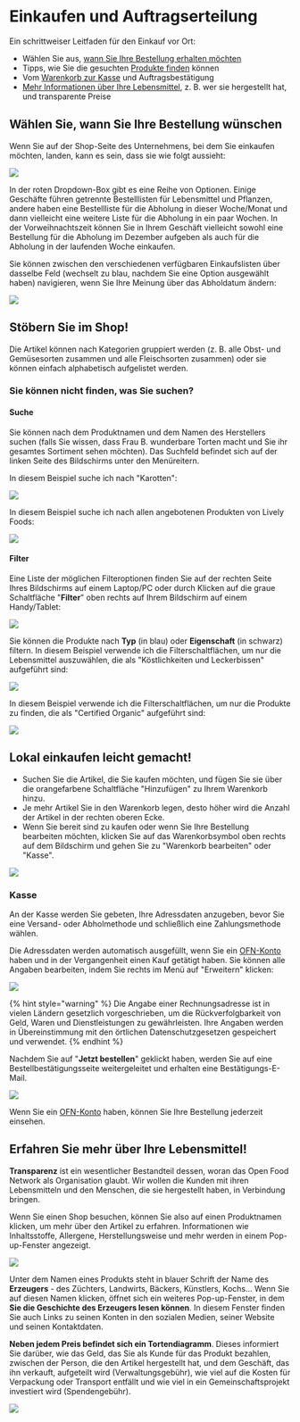 # Einkaufen und Auftragserteilung

Ein schrittweiser Leitfaden für den Einkauf vor Ort:

* Wählen Sie aus, [wann Sie Ihre Bestellung erhalten möchten](shopping-and-placing-an-order.md#waehlen-sie-wann-sie-ihre-bestellung-wuenschen)
* Tipps, wie Sie die gesuchten [Produkte finden](shopping-and-placing-an-order.md#sie-koennen-nicht-finden-was-sie-suchen) können
* Vom [Warenkorb zur Kasse](shopping-and-placing-an-order.md#lokal-einkaufen-leicht-gemacht) und Auftragsbestätigung
* [Mehr Informationen über Ihre Lebensmittel](shopping-and-placing-an-order.md#erfahren-sie-mehr-ueber-ihre-lebensmittel), z. B. wer sie hergestellt hat, und transparente Preise

## Wählen Sie, wann Sie Ihre Bestellung wünschen

Wenn Sie auf der Shop-Seite des Unternehmens, bei dem Sie einkaufen möchten, landen, kann es sein, dass sie wie folgt aussieht:

![](https://lh6.googleusercontent.com/CQUxUpMnkf-7IAkNJ8Tb1g4xdtFAbi4aEmgg8tAgWZz-TnXrLuu6zIaEIcCWsee0UmrTRoUeBjQMffG72lWaMyRl11T04XYmHn0Dn7JmjYOOnIw5fhCPA0slHGEy01NaAGSMQn2\_)

In der roten Dropdown-Box gibt es eine Reihe von Optionen. Einige Geschäfte führen getrennte Bestelllisten für Lebensmittel und Pflanzen, andere haben eine Bestellliste für die Abholung in dieser Woche/Monat und dann vielleicht eine weitere Liste für die Abholung in ein paar Wochen. In der Vorweihnachtszeit können Sie in Ihrem Geschäft vielleicht sowohl eine Bestellung für die Abholung im Dezember aufgeben als auch für die Abholung in der laufenden Woche einkaufen.

Sie können zwischen den verschiedenen verfügbaren Einkaufslisten über dasselbe Feld (wechselt zu blau, nachdem Sie eine Option ausgewählt haben) navigieren, wenn Sie Ihre Meinung über das Abholdatum ändern:

![](https://lh3.googleusercontent.com/BzOFJI\_NTqrzeMm7gb3Dqty-ziq0DRRknAeV-ROVfRP3GvMg4CF\_VgCLQbcWwUnI6Vy8X\_XomjijCWtqVZENghwvPbFsMsDUlibSEVhuWeRuGCvkQBxCsUz3j9q3tDB5QlYzIE3A)

## Stöbern Sie im Shop!

Die Artikel können nach Kategorien gruppiert werden (z. B. alle Obst- und Gemüsesorten zusammen und alle Fleischsorten zusammen) oder sie können einfach alphabetisch aufgelistet werden.

### Sie können nicht finden, was Sie suchen?

#### Suche

Sie können nach dem Produktnamen und dem Namen des Herstellers suchen (falls Sie wissen, dass Frau B. wunderbare Torten macht und Sie ihr gesamtes Sortiment sehen möchten). Das Suchfeld befindet sich auf der linken Seite des Bildschirms unter den Menüreitern.

In diesem Beispiel suche ich nach "Karotten":

![](https://lh6.googleusercontent.com/ND2b\_4gL1GbBkMJwsZGPJlWqG5uFKHrq3cfjesP30CHTCIbNSZbMHM-ovud1x\_8X4q4qfaqSFltUl4uDQ-vevHcYpNED9t3ADVIOL\_t1C5oY5iLyBw3wTNxexdXhYJm1kJUb\_GyD)

In diesem Beispiel suche ich nach allen angebotenen Produkten von Lively Foods:

![](../.gitbook/assets/searchandaddproducer.gif)

#### Filter

Eine Liste der möglichen Filteroptionen finden Sie auf der rechten Seite Ihres Bildschirms auf einem Laptop/PC oder durch Klicken auf die graue Schaltfläche "**Filter**" oben rechts auf Ihrem Bildschirm auf einem Handy/Tablet:

![](../.gitbook/assets/filtersmobile.png)

Sie können die Produkte nach **Typ** (in blau) oder **Eigenschaft** (in schwarz) filtern. In diesem Beispiel verwende ich die Filterschaltflächen, um nur die Lebensmittel auszuwählen, die als "Köstlichkeiten und Leckerbissen" aufgeführt sind:

![](https://lh5.googleusercontent.com/IjzMF1LVhlWLd0f-ODf2U-cOydIJ06sFC9Pf1nHhb1fCV-rjjblnoto-sXAQr-6JC4aOwVZ8vygvUuMLPKtZNvMSAEt\_m3aEG3pYVTDcjNo3XsunnGw3cRaGmGM\_LKO8TRtZJj\_n)

In diesem Beispiel verwende ich die Filterschaltflächen, um nur die Produkte zu finden, die als "Certified Organic" aufgeführt sind:

![](https://lh5.googleusercontent.com/de9BlVBpeBqCVH-mXRMJDNggGIbZmVPmpd64LkNIZyV3oavKMd6kxR\_NKWEYcFpqp2bCRpaavKS\_If7gsNeY\_tX3aICmZ4xaqeiwOjHXzvZKobIwGxeTLCl6xLFcBKtWNBZ38PbW)

## Lokal einkaufen leicht gemacht!

* Suchen Sie die Artikel, die Sie kaufen möchten, und fügen Sie sie über die orangefarbene Schaltfläche "Hinzufügen" zu Ihrem Warenkorb hinzu.
* Je mehr Artikel Sie in den Warenkorb legen, desto höher wird die Anzahl der Artikel in der rechten oberen Ecke.
* Wenn Sie bereit sind zu kaufen oder wenn Sie Ihre Bestellung bearbeiten möchten, klicken Sie auf das Warenkorbsymbol oben rechts auf dem Bildschirm und gehen Sie zu "Warenkorb bearbeiten" oder "Kasse".

![](https://lh3.googleusercontent.com/4E9DlRv1WPxhWy4fGuREBxKpwUaktD8TGbmm8hpu3SeQulzeQkVb86UwJRTG-NTPSUjSwfhyO2tpKVq4gX7A1lXjH47-NpJjMmI1KJpMOIEj\_QsV-Yhkt1KoGzMU2\_h4redGq04S)

### Kasse

An der Kasse werden Sie gebeten, Ihre Adressdaten anzugeben, bevor Sie eine Versand- oder Abholmethode und schließlich eine Zahlungsmethode wählen.

Die Adressdaten werden automatisch ausgefüllt, wenn Sie ein [OFN-Konto](your-ofn-account.md) haben und in der Vergangenheit einen Kauf getätigt haben. Sie können alle Angaben bearbeiten, indem Sie rechts im Menü auf "Erweitern" klicken:

![](../.gitbook/assets/checkout.gif)

{% hint style="warning" %}
Die Angabe einer Rechnungsadresse ist in vielen Ländern gesetzlich vorgeschrieben, um die Rückverfolgbarkeit von Geld, Waren und Dienstleistungen zu gewährleisten. Ihre Angaben werden in Übereinstimmung mit den örtlichen Datenschutzgesetzen gespeichert und verwendet.
{% endhint %}

Nachdem Sie auf "**Jetzt bestellen**" geklickt haben, werden Sie auf eine Bestellbestätigungsseite weitergeleitet und erhalten eine Bestätigungs-E-Mail.

![](https://lh4.googleusercontent.com/qU25zk2f\_7bBzOMnz9rcphrCPg0A55Prr74wLd4e4om03ez4igJWPiWcKueYajaMy4OYfuQwo11YhPhZv3H47zZ7P0w\_2og9OicqZPN0m2g51AOMoxURH1T43GSXVi3TV5TmQNy6)

Wenn Sie ein [OFN-Konto](your-ofn-account.md) haben, können Sie Ihre Bestellung jederzeit einsehen.

## Erfahren Sie mehr über Ihre Lebensmittel!

**Transparenz** ist ein wesentlicher Bestandteil dessen, woran das Open Food Network als Organisation glaubt. Wir wollen die Kunden mit ihren Lebensmitteln und den Menschen, die sie hergestellt haben, in Verbindung bringen.

Wenn Sie einen Shop besuchen, können Sie also auf einen Produktnamen klicken, um mehr über den Artikel zu erfahren. Informationen wie Inhaltsstoffe, Allergene, Herstellungsweise und mehr werden in einem Pop-up-Fenster angezeigt.

![](https://lh4.googleusercontent.com/BX3\_Z08f7ozw0G6z8NUIO1-0HUpXAcTvy5PhlDPla5Jb69-2SDLafL-3nJTKJciePDKrapCU\_IzCD9wN4JbTrz3z6DegJ\_NWvVIF-uqBni\_czs19tuabduly2S5BLymM5H02c4mt)

Unter dem Namen eines Produkts steht in blauer Schrift der Name des **Erzeugers** - des Züchters, Landwirts, Bäckers, Künstlers, Kochs... Wenn Sie auf diesen Namen klicken, öffnet sich ein weiteres Pop-up-Fenster, in dem **Sie die Geschichte des Erzeugers lesen können**. In diesem Fenster finden Sie auch Links zu seinen Konten in den sozialen Medien, seiner Website und seinen Kontaktdaten.

**Neben jedem Preis befindet sich ein Tortendiagramm**. Dieses informiert Sie darüber, wie das Geld, das Sie als Kunde für das Produkt bezahlen, zwischen der Person, die den Artikel hergestellt hat, und dem Geschäft, das ihn verkauft, aufgeteilt wird (Verwaltungsgebühr), wie viel auf die Kosten für Verpackung oder Transport entfällt und wie viel in ein Gemeinschaftsprojekt investiert wird (Spendengebühr).

![](../.gitbook/assets/funraisingef.jpg)

